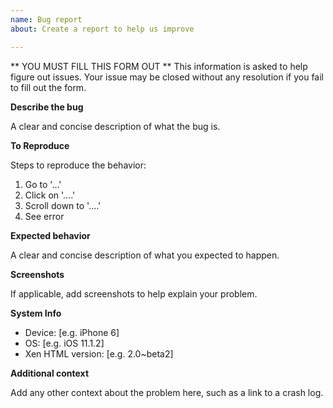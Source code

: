 ```yaml
---
name: Bug report
about: Create a report to help us improve

---
```


** YOU MUST FILL THIS FORM OUT **
This information is asked to help figure out issues. Your issue may be closed without any resolution if you fail to fill out the form.

**Describe the bug**

A clear and concise description of what the bug is.

**To Reproduce**

Steps to reproduce the behavior:
1. Go to '...'
2. Click on '....'
3. Scroll down to '....'
4. See error

**Expected behavior**

A clear and concise description of what you expected to happen.

**Screenshots**

If applicable, add screenshots to help explain your problem.

**System Info**

- Device: [e.g. iPhone 6]
- OS: [e.g. iOS 11.1.2]
- Xen HTML version: [e.g. 2.0~beta2]

**Additional context**

Add any other context about the problem here, such as a link to a crash log.
